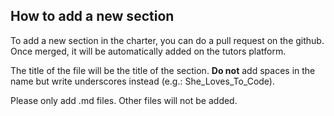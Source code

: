 ## How to add a new section

To add a new section in the charter, you can do a pull request on the github. Once merged, it will be automatically added on the tutors platform.

The title of the file will be the title of the section. **Do not** add spaces in the name but write underscores instead (e.g.: She_Loves_To_Code).

Please only add .md files. Other files will not be added. 
 